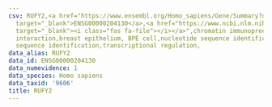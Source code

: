 ```yaml
---
csv: RUFY2,<a href="https://www.ensembl.org/Homo_sapiens/Gene/Summary?db=core;g=ENSG00000204130"
  target="_blank">ENSG00000204130</a>,<a href="https://www.ncbi.nlm.nih.gov/pubmed/22863008"
  target="_blank"><i class="fas fa-file"></i></a>",chromatin immunoprecipitation assay,direct
  interaction,breast epithelium, BPE cell,nucleotide sequence identification,nucleotide
  sequence identification,transcriptional regulation,
data_alias: RUFY2
data_id: ENSG00000204130
data_numevidence: 1
data_species: Homo sapiens
data_taxid: '9606'
title: RUFY2
---
```

